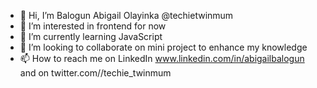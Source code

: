 - 👋 Hi, I’m Balogun Abigail Olayinka @techietwinmum
- 👀 I’m interested in frontend for now 
- 🌱 I’m currently learning JavaScript 
- 💞️ I’m looking to collaborate on mini project to enhance my knowledge 
- 📫 How to reach me on LinkedIn www.linkedin.com/in/abigailbalogun and on twitter.com//techie_twinmum
<!---
Techtwinmum/Techtwinmum is a ✨ special ✨ repository because its `README.md` (this file) appears on your GitHub profile.
You can click the Preview link to take a look at your changes.
--->

